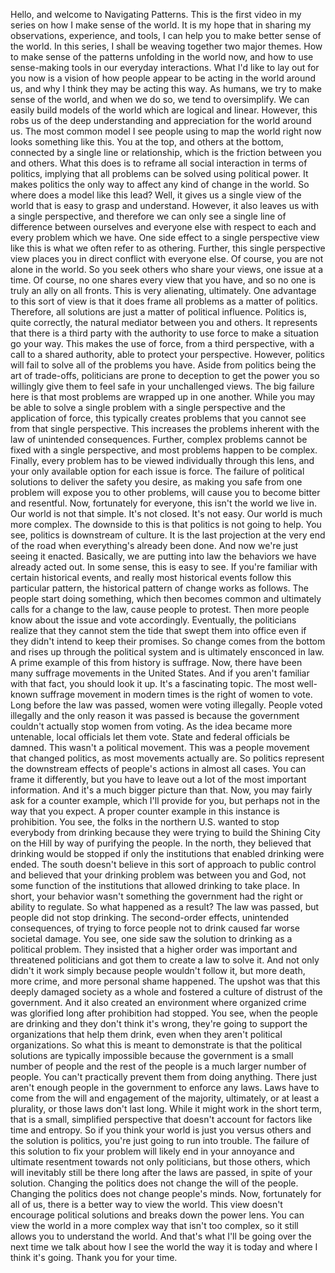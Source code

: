  Hello, and welcome to Navigating Patterns. This is the first video in my series on how I make sense of the world. It is my hope that in sharing my observations, experience, and tools, I can help you to make better sense of the world. In this series, I shall be weaving together two major themes. How to make sense of the patterns unfolding in the world now, and how to use sense-making tools in our everyday interactions. What I'd like to lay out for you now is a vision of how people appear to be acting in the world around us, and why I think they may be acting this way. As humans, we try to make sense of the world, and when we do so, we tend to oversimplify. We can easily build models of the world which are logical and linear. However, this robs us of the deep understanding and appreciation for the world around us. The most common model I see people using to map the world right now looks something like this. You at the top, and others at the bottom, connected by a single line or relationship, which is the friction between you and others. What this does is to reframe all social interaction in terms of politics, implying that all problems can be solved using political power. It makes politics the only way to affect any kind of change in the world. So where does a model like this lead? Well, it gives us a single view of the world that is easy to grasp and understand. However, it also leaves us with a single perspective, and therefore we can only see a single line of difference between ourselves and everyone else with respect to each and every problem which we have. One side effect to a single perspective view like this is what we often refer to as othering. Further, this single perspective view places you in direct conflict with everyone else. Of course, you are not alone in the world. So you seek others who share your views, one issue at a time. Of course, no one shares every view that you have, and so no one is truly an ally on all fronts. This is very alienating, ultimately. One advantage to this sort of view is that it does frame all problems as a matter of politics. Therefore, all solutions are just a matter of political influence. Politics is, quite correctly, the natural mediator between you and others. It represents that there is a third party with the authority to use force to make a situation go your way. This makes the use of force, from a third perspective, with a call to a shared authority, able to protect your perspective. However, politics will fail to solve all of the problems you have. Aside from politics being the art of trade-offs, politicians are prone to deception to get the power you so willingly give them to feel safe in your unchallenged views. The big failure here is that most problems are wrapped up in one another. While you may be able to solve a single problem with a single perspective and the application of force, this typically creates problems that you cannot see from that single perspective. This increases the problems inherent with the law of unintended consequences. Further, complex problems cannot be fixed with a single perspective, and most problems happen to be complex. Finally, every problem has to be viewed individually through this lens, and your only available option for each issue is force. The failure of political solutions to deliver the safety you desire, as making you safe from one problem will expose you to other problems, will cause you to become bitter and resentful. Now, fortunately for everyone, this isn't the world we live in. Our world is not that simple. It's not closed. It's not easy. Our world is much more complex. The downside to this is that politics is not going to help. You see, politics is downstream of culture. It is the last projection at the very end of the road when everything's already been done. And now we're just seeing it enacted. Basically, we are putting into law the behaviors we have already acted out. In some sense, this is easy to see. If you're familiar with certain historical events, and really most historical events follow this particular pattern, the historical pattern of change works as follows. The people start doing something, which then becomes common and ultimately calls for a change to the law, cause people to protest. Then more people know about the issue and vote accordingly. Eventually, the politicians realize that they cannot stem the tide that swept them into office even if they didn't intend to keep their promises. So change comes from the bottom and rises up through the political system and is ultimately ensconced in law. A prime example of this from history is suffrage. Now, there have been many suffrage movements in the United States. And if you aren't familiar with that fact, you should look it up. It's a fascinating topic. The most well-known suffrage movement in modern times is the right of women to vote. Long before the law was passed, women were voting illegally. People voted illegally and the only reason it was passed is because the government couldn't actually stop women from voting. As the idea became more untenable, local officials let them vote. State and federal officials be damned. This wasn't a political movement. This was a people movement that changed politics, as most movements actually are. So politics represent the downstream effects of people's actions in almost all cases. You can frame it differently, but you have to leave out a lot of the most important information. And it's a much bigger picture than that. Now, you may fairly ask for a counter example, which I'll provide for you, but perhaps not in the way that you expect. A proper counter example in this instance is prohibition. You see, the folks in the northern U.S. wanted to stop everybody from drinking because they were trying to build the Shining City on the Hill by way of purifying the people. In the north, they believed that drinking would be stopped if only the institutions that enabled drinking were ended. The south doesn't believe in this sort of approach to public control and believed that your drinking problem was between you and God, not some function of the institutions that allowed drinking to take place. In short, your behavior wasn't something the government had the right or ability to regulate. So what happened as a result? The law was passed, but people did not stop drinking. The second-order effects, unintended consequences, of trying to force people not to drink caused far worse societal damage. You see, one side saw the solution to drinking as a political problem. They insisted that a higher order was important and threatened politicians and got them to create a law to solve it. And not only didn't it work simply because people wouldn't follow it, but more death, more crime, and more personal shame happened. The upshot was that this deeply damaged society as a whole and fostered a culture of distrust of the government. And it also created an environment where organized crime was glorified long after prohibition had stopped. You see, when the people are drinking and they don't think it's wrong, they're going to support the organizations that help them drink, even when they aren't political organizations. So what this is meant to demonstrate is that the political solutions are typically impossible because the government is a small number of people and the rest of the people is a much larger number of people. You can't practically prevent them from doing anything. There just aren't enough people in the government to enforce any laws. Laws have to come from the will and engagement of the majority, ultimately, or at least a plurality, or those laws don't last long. While it might work in the short term, that is a small, simplified perspective that doesn't account for factors like time and entropy. So if you think your world is just you versus others and the solution is politics, you're just going to run into trouble. The failure of this solution to fix your problem will likely end in your annoyance and ultimate resentment towards not only politicians, but those others, which will inevitably still be there long after the laws are passed, in spite of your solution. Changing the politics does not change the will of the people. Changing the politics does not change people's minds. Now, fortunately for all of us, there is a better way to view the world. This view doesn't encourage political solutions and breaks down the power lens. You can view the world in a more complex way that isn't too complex, so it still allows you to understand the world. And that's what I'll be going over the next time we talk about how I see the world the way it is today and where I think it's going. Thank you for your time.